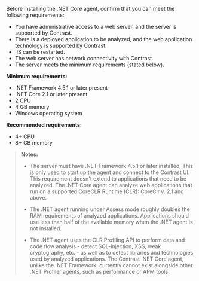 <!--
title: "Contrast .NET Core Agent System Requirements"
description: "Contrast .NET Core agent system requirements"
tags: "installation agent .NET system requirements"
-->


Before installing the .NET Core agent, confirm that you can meet the following requirements:

- You have administrative access to a web server, and the server is supported by Contrast.
- There is a deployed application to be analyzed, and the web application technology is supported by Contrast.
- IIS can be restarted.
- The web server has network connectivity with Contrast. 
- The server meets the minimum requirements (stated below). 

**Minimum requirements:**

* .NET Framework 4.5.1 or later present
* .NET Core 2.1 or later present
* 2 CPU
* 4 GB memory
* Windows operating system

**Recommended requirements:**

* 4+ CPU
* 8+ GB memory  

> **Notes:** 
> * The server must have .NET Framework 4.5.1 or later installed;  This is only used to start up the agent and connect to the Contrast UI.  This requirement doesn't extend to applications that need to be analyzed. The .NET Core agent can analyze web applications that run on a supported CoreCLR Runtime (CLR): CoreClr v. 2.1 and above.
>
> * The .NET agent running under Assess mode roughly doubles the RAM requirements of analyzed applications. Applications should use less than half of the available memory when the .NET agent is not installed. 
>
> * The .NET agent uses the CLR Profiling API to perform data and code flow analysis - detect SQL-injection, XSS, weak cryptography, etc. - as well as to detect libraries and technologies used by analyzed applications. The Contrast .NET Core agent, unlike the .NET Framework, currently cannot exist alongside other .NET Profiler agents, such as performance or APM tools.
